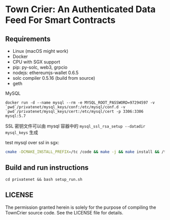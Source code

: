 # Town Crier: An Authenticated Data Feed For Smart Contracts

## Requirements

* Linux (macOS might work)
* Docker
* CPU with SGX support
* pip: py-solc, web3, grpcio
* nodejs: ethereumjs-wallet 0.6.5
* solc compiler 0.5.16 (build from source)
* geth

MySQL

```
docker run -d --name mysql --rm -e MYSQL_ROOT_PASSWORD=97294597 -v `pwd`/privatenet/mysql_keys/conf:/etc/mysql/conf.d -v `pwd`/privatenet/mysql_keys/cert:/etc/mysql/cert -p 3306:3306 mysql:5.7
```

SSL 密钥文件可以由 mysql 容器中的 `mysql_ssl_rsa_setup --datadir mysql_keys` 生成

test mysql over ssl in sgx:

```bash
cmake -DCMAKE_INSTALL_PREFIX=/tc /code && make -j && make install && /tc/bin/tc-keygen --enclave /tc/enclave/enclave.debug.so --keygen /tmp/key.txt && source /opt/intel/sgxsdk/environment && /tc/bin/tc --debug_mysql -c /code/privatenet/config-privatenet-sim | tee /tmp/debug.txt
```

## Build and run instructions

```
cd privatenet && bash setup_run.sh
```

LICENSE
-------

The permission granted herein is solely for the purpose of compiling the TownCrier source code.
See the LICENSE file for details.
